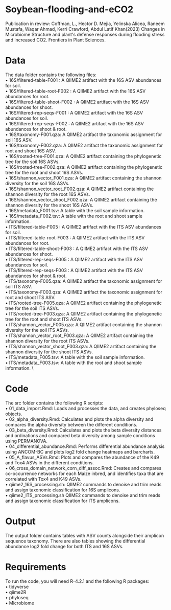 # Soybean-flooding-and-eCO2
Publication in review: Coffman, L., Hector D. Mejia, Yelinska Alicea, Raneem Mustafa, Waqar Ahmad, Kerri Crawford, Abdul Latif Khan(2023) Changes in Microbiome Structure and plant's defense responses during flooding stress and increased CO2. Frontiers in Plant Sciences.

# Data 
The data folder contains the following files: \
• 16S/filtered-table-F001 : A QIIME2 artifact with the 16S ASV abundances for soil. \
• 16S/filtered-table-root-F002 : A QIIME2 artifact with the 16S ASV abundances for root. \
• 16S/filtered-table-shoot-F002 : A QIIME2 artifact with the 16S ASV abundances for shoot. \
• 16S/filtered-rep-seqs-F001 : A QIIME2 artifact with the 16S ASV abundances for soil. \
• 16S/filtered-rep-seqs-F002 : A QIIME2 artifact with the 16S ASV abundances for shoot & root. \
• 16S/taxonomy-F001.qza: A QIIME2 artifact the taxonomic assignment for soil 16S ASV. \
• 16S/taxonomy-F002.qza: A QIIME2 artifact the taxonomic assignment for root and shoot 16S ASV. \
• 16S/rooted-tree-F001.qza: A QIIME2 artifact containing the phylogenetic tree for the soil 16S ASVs. \
• 16S/rooted-tree-F002.qza: A QIIME2 artifact containing the phylogenetic tree for the root and shoot 16S ASVs. \
• 16S/shannon_vector_F001.qza: A QIIME2 artifact containing the shannon diversity for the soil 16S ASVs. \
• 16S/shannon_vector_root_F002.qza: A QIIME2 artifact containing the shannon diversity for the root 16S ASVs. \
• 16S/shannon_vector_shoot_F002.qza: A QIIME2 artifact containing the shannon diversity for the shoot 16S ASVs. \
• 16S/metadata_F001.tsv: A table with the soil sample information. \
• 16S/metadata_F002.tsv: A table with the root and shoot sample information. \
• ITS/filtered-table-F005 : A QIIME2 artifact with the ITS ASV abundances for soil. \
• ITS/filtered-table-root-F003 : A QIIME2 artifact with the ITS ASV abundances for root. \
• ITS/filtered-table-shoot-F003 : A QIIME2 artifact with the ITS ASV abundances for shoot. \
• ITS/filtered-rep-seqs-F005 : A QIIME2 artifact with the ITS ASV abundances for soil. \
• ITS/filtered-rep-seqs-F003 : A QIIME2 artifact with the ITS ASV abundances for shoot & root. \
• ITS/taxonomy-F005.qza: A QIIME2 artifact the taxonomic assignment for soil ITS ASV. \
• ITS/taxonomy-F003.qza: A QIIME2 artifact the taxonomic assignment for root and shoot ITS ASV. \
• ITS/rooted-tree-F005.qza: A QIIME2 artifact containing the phylogenetic tree for the soil ITS ASVs. \
• ITS/rooted-tree-F003.qza: A QIIME2 artifact containing the phylogenetic tree for the root and shoot ITS ASVs. \
• ITS/shannon_vector_F005.qza: A QIIME2 artifact containing the shannon diversity for the soil ITS ASVs. \
• ITS/shannon_vector_root_F003.qza: A QIIME2 artifact containing the shannon diversity for the root ITS ASVs. \
• ITS/shannon_vector_shoot_F003.qza: A QIIME2 artifact containing the shannon diversity for the shoot ITS ASVs. \
• ITS/metadata_F005.tsv: A table with the soil sample information. \
• ITS/metadata_F003.tsv: A table with the root and shoot sample information. \

# Code 
The src folder contains the following R scripts: \
• 01_data_import.Rmd: Loads and processes the data, and creates phyloseq objects. \
• 02_alpha_diversity.Rmd: Calculates and plots the alpha diversity and compares the alpha diversity between the different conditions. \
• 03_beta_diversity.Rmd: Calculates and plots the beta diversity distances and ordinations and compared beta diversity among sample conditions using PERMANOVA. \
• 04_differential_abundance.Rmd: Performs differential abundance analysis using ANCOM-BC and plots log2 fold change heatmaps and barcharts. \
• 05_A_flavus_ASVs.Rmd: Plots and compares the abundance of the K49 and Tox4 ASVs in the different conditions. \
• 06_cross_domain_network_corn_diff_assoc.Rmd: Creates and compares co-occurrence networks for each Maize inbred, and identifies taxa that are correlated with Tox4 and K49 ASVs. \
• qiime2_16S_processing.sh: QIIME2 commands to denoise and trim reads and assign taxonomic classification for 16S amplicons. \
• qiime2_ITS_processing.sh QIIME2 commands to denoise and trim reads and assign taxonomic classification for ITS amplicons. 

# Output 
The output folder contains tables with ASV counts alongside their amplicon sequence taxonomy. There are also tables showing the differential abundance log2 fold change for both ITS and 16S ASVs. 

# Requirements 
To run the code, you will need R-4.2.1 and the following R packages: \
• tidyverse \
• qiime2R \
• phyloseq \
• Microbiome 
